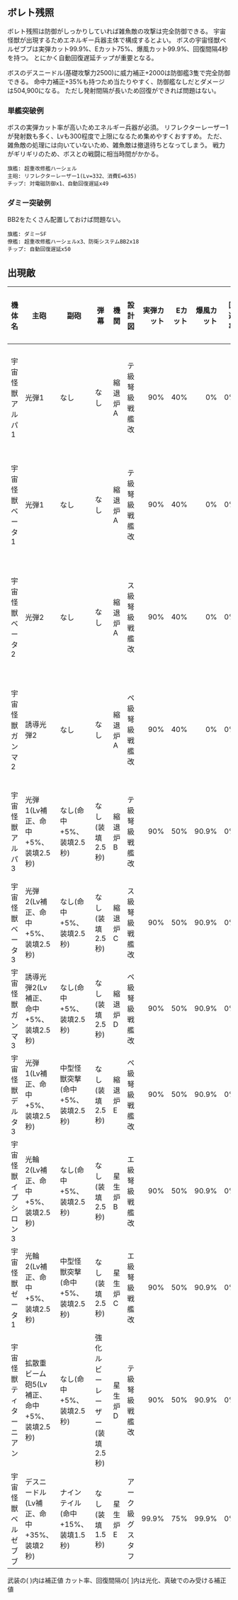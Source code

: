 ## ボレト残照

ボレト残照は防御がしっかりしていれば雑魚敵の攻撃は完全防御できる。
宇宙怪獣が出現するためエネルギー兵器主体で構成するとよい。
ボスの宇宙怪獣ベルゼブブは実弾カット99.9%、Eカット75%、爆風カット99.9%、回復間隔4秒を持つ。
とにかく自動回復遅延チップが重要となる。

ボスのデスニードル(基礎攻撃力2500)に威力補正+2000は防御艦3隻で完全防御できる。
命中力補正+35%も持つため当たりやすく、防御艦なしだとダメージは504,900になる。
ただし発射間隔が長いため回復ができれば問題はない。

### 単艦突破例

ボスの実弾カット率が高いためエネルギー兵器が必須。
リフレクターレーザー1が発射数も多く、Lvも300程度で上限になるため集めやすくおすすめ。
ただ、雑魚敵の処理には向いていないため、雑魚敵は撤退待ちとなってしまう。
戦力がギリギリのため、ボスとの戦闘に相当時間がかかる。

```
旗艦: 超重改修艦ハーシェル
主砲: リフレクターレーザー1(Lv=332、消費E=635)
チップ: 対電磁防御x1、自動回復遅延x49
```

### ダミー突破例

BB2をたくさん配置しておけば問題ない。

```
旗艦: ダミーSF
僚艦: 超重改修艦ハーシェルx3、防衛システムBB2x18
チップ: 自動回復遅延x50
```

## 出現敵

<script src="assets/js/table-col-visible.js"></script>
<ul id="visible_list"></ul>

| 機体名                 | 主砲                                        | 副砲                              | 弾幕                          | 機関    | 設計図           | 実弾カット | Eカット | 爆風カット | 回避率 | 爆風回避率 | 回復間隔 | 登場ステージ                      |
|------------------------|---------------------------------------------|-----------------------------------|-------------------------------|---------|------------------|-----------:|--------:|-----------:|-------:|-----------:|----------|-----------------------------------|
| 宇宙怪獣アルパ1        | 光弾1                                       | なし                              | なし                          | 縮退炉A | テ級弩級戦艦改   |        90% |     40% |         0% |     0% |         0% | 20秒     | 1、2、3、4、5、6、7、8、9、10     |
| 宇宙怪獣ベータ1        | 光弾1                                       | なし                              | なし                          | 縮退炉A | テ級弩級戦艦改   |        90% |     40% |         0% |     0% |         0% | 20秒     | 1、2、3、4、5、6、7、8、9、10     |
| 宇宙怪獣ベータ2        | 光弾2                                       | なし                              | なし                          | 縮退炉A | ス級弩級戦艦改   |        90% |     40% |         0% |     0% |         0% | 20秒     | 1ボス、2、3、4、5、6、7、8、9、10 |
| 宇宙怪獣ガンマ2        | 誘導光弾2                                   | なし                              | なし                          | 縮退炉A | ペ級弩級戦艦改   |        90% |     40% |         0% |     0% |         0% | 20秒     | 2ボス、3、4、5、6、7、8、9、10    |
| 宇宙怪獣アルパ3        | 光弾1(Lv補正、命中+5%、装填2.5秒)           | なし(命中+5%、装填2.5秒)          | なし(装填2.5秒)               | 縮退炉B | テ級弩級戦艦改   |        90% |     50% |      90.9% |     0% |         0% | 12秒     | 3ボス、4、5、6、7、8、9、10       |
| 宇宙怪獣ベータ3        | 光弾2(Lv補正、命中+5%、装填2.5秒)           | なし(命中+5%、装填2.5秒)          | なし(装填2.5秒)               | 縮退炉C | ス級弩級戦艦改   |        90% |     50% |      90.9% |     0% |         0% | 12秒     | 4ボス、5、6、7、8、9、10          |
| 宇宙怪獣ガンマ3        | 誘導光弾2(Lv補正、命中+5%、装填2.5秒)       | なし(命中+5%、装填2.5秒)          | なし(装填2.5秒)               | 縮退炉D | ペ級弩級戦艦改   |        90% |     50% |      90.9% |     0% |         0% | 12秒     | 5ボス、6、7、8、9、10             |
| 宇宙怪獣デルタ3        | 光弾1(Lv補正、命中+5%、装填2.5秒)           | 中型怪獣突撃(命中+5%、装填2.5秒)  | なし(装填2.5秒)               | 縮退炉E | ペ級弩級戦艦改   |        90% |     50% |      90.9% |     0% |         0% | 12秒     | 6ボス、7、8、9、10                |
| 宇宙怪獣イプシロン3    | 光輪2(Lv補正、命中+5%、装填2.5秒)           | なし(命中+5%、装填2.5秒)          | なし(装填2.5秒)               | 星生炉B | エ級弩級戦艦改   |        90% |     50% |      90.9% |     0% |         0% | 12秒     | 7ボス、8、9、10                   |
| 宇宙怪獣ゼータ1        | 光輪2(Lv補正、命中+5%、装填2.5秒)           | 中型怪獣突撃(命中+5%、装填2.5秒)  | なし(装填2.5秒)               | 星生炉C | エ級弩級戦艦改   |        90% |     50% |      90.9% |     0% |         0% | 12秒     | 8ボス、9、10                      |
| 宇宙怪獣ティターニアン | 拡散重ビーム砲5(Lv補正、命中+5%、装填2.5秒) | なし(命中+5%、装填2.5秒)          | 強化ルビーレーザー(装填2.5秒) | 星生炉D | テ級弩級戦艦改   |        90% |     50% |      90.9% |     0% |         0% | 12秒     | 9ボス                             |
| 宇宙怪獣ベルゼブブ     | デスニードル(Lv補正、命中+35%、装填2秒)     | ナインテイル(命中+15%、装填1.5秒) | なし(装填1.5秒)               | 星生炉E | アーク級グスタフ |      99.9% |     75% |      99.9% |     0% |         0% | 4秒      | 10ボス                            |

武装の( )内は補正値
カット率、回復間隔の[ ]内は光化、真破でのみ受ける補正値
